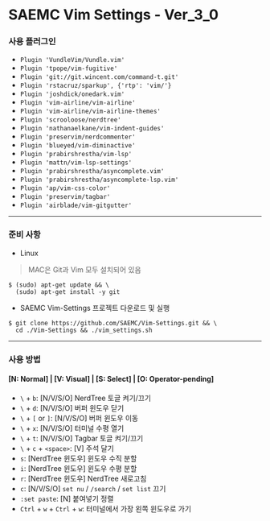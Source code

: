 # SAEMC Vim Settings - Ver_3_0

### 사용 플러그인

- `Plugin 'VundleVim/Vundle.vim'`  
- `Plugin 'tpope/vim-fugitive'`  
- `Plugin 'git://git.wincent.com/command-t.git'`  
- `Plugin 'rstacruz/sparkup', {'rtp': 'vim/'}`  
- `Plugin 'joshdick/onedark.vim'`  
- `Plugin 'vim-airline/vim-airline'`  
- `Plugin 'vim-airline/vim-airline-themes'`  
- `Plugin 'scrooloose/nerdtree'`  
- `Plugin 'nathanaelkane/vim-indent-guides'`  
- `Plugin 'preservim/nerdcommenter'`  
- `Plugin 'blueyed/vim-diminactive'`  
- `Plugin 'prabirshrestha/vim-lsp'`  
- `Plugin 'mattn/vim-lsp-settings'`  
- `Plugin 'prabirshrestha/asyncomplete.vim'`  
- `Plugin 'prabirshrestha/asyncomplete-lsp.vim'`  
- `Plugin 'ap/vim-css-color'`  
- `Plugin 'preservim/tagbar'`  
- `Plugin 'airblade/vim-gitgutter'`  

---

### 준비 사항

- Linux  
> MAC은 Git과 Vim 모두 설치되어 있음
```
$ (sudo) apt-get update && \
  (sudo) apt-get install -y git
```

- SAEMC Vim-Settings 프로젝트 다운로드 및 실행  
```
$ git clone https://github.com/SAEMC/Vim-Settings.git && \
  cd ./Vim-Settings && ./vim_settings.sh
```

---

### 사용 방법

#### [N: Normal] | [V: Visual] | [S: Select] | [O: Operator-pending]

- `\` + `b`: [N/V/S/O] NerdTree 토글 켜기/끄기  
- `\` + `d`: [N/V/S/O] 버퍼 윈도우 닫기  
- `\` + `[` or `]`: [N/V/S/O] 버퍼 윈도우 이동  
- `\` + `x`: [N/V/S/O] 터미널 수평 열기  
- `\` + `t`: [N/V/S/O] Tagbar 토글 켜기/끄기
- `\` + `c` + `<space>`: [V] 주석 달기  
- `s`: [NerdTree 윈도우] 윈도우 수직 분할  
- `i`: [NerdTree 윈도우] 윈도우 수평 분할  
- `r`: [NerdTree 윈도우] NerdTree 새로고침  
- `c`: [N/V/S/O] `set nu` / `/search` / `set list` 끄기  
- `:set paste`: [N] 붙여넣기 정렬  
- `Ctrl` + `w` + `Ctrl` + `w`: 터미널에서 가장 왼쪽 윈도우로 가기  

<br/>

